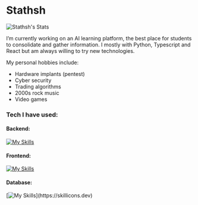 # Stathsh

![Stathsh's Stats](https://github-readme-stats.vercel.app/api?username=Stathsh&theme=prussian&show_icons=true&hide_border=false&count_private=true)

I’m currently working on an AI learning platform, the best place for students to consolidate and gather information. I mostly with Python, Typescript and React but am always willing to try new technologies. 

My personal hobbies include:

- Hardware implants (pentest)
- Cyber security
- Trading algorithms
- 2000s rock music
- Video games

### Tech I have used:
#### Backend: 
[![My Skills](https://skillicons.dev/icons?i=java,cpp,python,go,fastapi)](https://skillicons.dev)

#### Frontend:
[![My Skills](https://skillicons.dev/icons?i=html,css,tailwind,bootstrap,js,ts,react,nextjs)](https://skillicons.dev)

#### Database:
[![My Skills](https://skillicons.dev/icons?i=sqlite,mysql,supabase,)](https://skillicons.dev)

<!--
- 🌱 I’m currently learning ...
- 👯 I’m looking to collaborate on ...
- 🤔 I’m looking for help with ...

📫 How to reach me: ...
- 😄 Pronouns: ...
- ⚡ Fun fact: ...
-->
